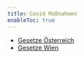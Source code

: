 ```yaml
---
title: Covid Maßnahmen
enableToc: true
---
```


* [Gesetze Österreich](Österreich)
* [Gesetze Wien](Wien)
